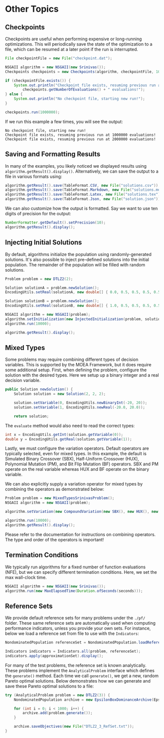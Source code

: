 # Other Topics

## Checkpoints

Checkpoints are useful when performing expensive or long-running optimizations.  This will periodically save
the state of the optimization to a file, which can be resumed at a later point if the run is interrupted.

<!-- java:examples/org/moeaframework/examples/misc/CheckpointExample.java [37:49] -->

```java
File checkpointFile = new File("checkpoint.dat");

NSGAII algorithm = new NSGAII(new Srinivas());
Checkpoints checkpoints = new Checkpoints(algorithm, checkpointFile, 1000);

if (checkpointFile.exists()) {
    System.out.println("Checkpoint file exists, resuming previous run at " +
        checkpoints.getNumberOfEvaluations() + " evaluations!");
} else {
    System.out.println("No checkpoint file, starting new run!");
}

checkpoints.run(1000000);
```

If we run this example a few times, you will see the output:

```
No checkpoint file, starting new run!
Checkpoint file exists, resuming previous run at 1000000 evaluations!
Checkpoint file exists, resuming previous run at 2000000 evaluations!
```

## Saving and Formatting Results

In many of the examples, you likely noticed we displayed results using `algorithm.getResult().display()`.
Alternatively, we can save the output to a file in various formats using:

<!-- java:examples/org/moeaframework/examples/misc/SaveAndFormatResultsExample.java [41:44] -->

```java
algorithm.getResult().save(TableFormat.CSV, new File("solutions.csv"));
algorithm.getResult().save(TableFormat.Markdown, new File("solutions.md"));
algorithm.getResult().save(TableFormat.Latex, new File("solutions.tex"));
algorithm.getResult().save(TableFormat.Json, new File("solution.json"));
```

We can also customize how the output is formatted.  Say we want to use ten digits of precision
for the output:

<!-- java:examples/org/moeaframework/examples/misc/SaveAndFormatResultsExample.java [47:48] -->

```java
NumberFormatter.getDefault().setPrecision(10);
algorithm.getResult().display();
```

## Injecting Initial Solutions

By default, algorithms initialize the population using randomly-generated solutions.  It's also possible to inject
pre-defined solutions into the initial population.  The remainder of the population will be filled with random
solutions.

<!-- java:examples/org/moeaframework/examples/misc/InjectSolutionsExample.java [34:46] -->

```java
Problem problem = new DTLZ2(2);

Solution solutionA = problem.newSolution();
EncodingUtils.setReal(solutionA, new double[] { 0.0, 0.5, 0.5, 0.5, 0.5, 0.5, 0.5, 0.5, 0.5, 0.5, 0.5 });

Solution solutionB = problem.newSolution();
EncodingUtils.setReal(solutionB, new double[] { 1.0, 0.5, 0.5, 0.5, 0.5, 0.5, 0.5, 0.5, 0.5, 0.5, 0.5 });

NSGAII algorithm = new NSGAII(problem);
algorithm.setInitialization(new InjectedInitialization(problem, solutionA, solutionB));
algorithm.run(10000);

algorithm.getResult().display();
```

## Mixed Types

Some problems may require combining different types of decision variables.  This is supported by the MOEA Framework,
but it does require some additional setup.  First, when defining the problem, configure the solution with the desired
types.  Here we setup up a binary integer and a real decision variable.

<!-- java:examples/org/moeaframework/examples/misc/MixedTypesExample.java [62:68] -->

```java
public Solution newSolution() {
    Solution solution = new Solution(2, 2, 2);

    solution.setVariable(0, EncodingUtils.newBinaryInt(-20, 20));
    solution.setVariable(1, EncodingUtils.newReal(-20.0, 20.0));

    return solution;
```

The `evaluate` method would also need to read the correct types:

<!-- java:examples/org/moeaframework/examples/misc/MixedTypesExample.java [48:49] -->

```java
int x = EncodingUtils.getInt(solution.getVariable(0));
double y = EncodingUtils.getReal(solution.getVariable(1));
```

Lastly, we must configure the variation operators.  Default operators are typically selected, even for mixed types.
In this example, the default is Simulated Binary Crossover (SBX), Half-Uniform Crossover (HUX), Polynomial Mutation
(PM), and Bit Flip Mutation (BF) operators.  SBX and PM operate on the real variable whereas HUX and BF operate on the
binary variable.

We can also explicitly supply a variation operator for mixed types by combining the operators as demonstrated below:

<!-- java:examples/org/moeaframework/examples/misc/MixedTypesExample.java [74:80] -->

```java
Problem problem = new MixedTypesSrinivasProblem();
NSGAII algorithm = new NSGAII(problem);

algorithm.setVariation(new CompoundVariation(new SBX(), new HUX(), new PM(), new BitFlip()));

algorithm.run(10000);
algorithm.getResult().display();
```

Please refer to the documentation for instructions on combining operators.  The type and order of the operators is
important!

## Termination Conditions

We typically run algorithms for a fixed number of function evaluations (NFE), but we can specify different termination
conditions.  Here, we set the max wall-clock time.

<!-- java:examples/org/moeaframework/examples/misc/MaxTimeTerminationExample.java [35:36] -->

```java
NSGAII algorithm = new NSGAII(new Srinivas());
algorithm.run(new MaxElapsedTime(Duration.ofSeconds(seconds)));
```

## Reference Sets

We provide default reference sets for many problems under the `./pf/` folder.  These same reference sets are
automatically used when computing performance indicators, unless you provide your own sets.  For instance, below
we load a reference set from file to use with the `Indicators`:

<!-- java:examples/Example2.java [44:47] -->

```java
NondominatedPopulation referenceSet = NondominatedPopulation.loadReferenceSet("pf/DTLZ2.2D.pf");

Indicators indicators = Indicators.all(problem, referenceSet);
indicators.apply(approximationSet).display();
```

For many of the test problems, the reference set is known analytically.  These problems implement the
`AnalyticalProblem` interface which defines the `generate()` method.  Each time we call `generate()`, we get
a new, random Pareto optimal solutions.  Below demonstrates how we can generate and save these Pareto optimal solutions
to a file:

<!-- java:examples/org/moeaframework/examples/misc/GenerateReferenceSetExample.java [36:44] -->

```java
try (AnalyticalProblem problem = new DTLZ2(3)) {
    NondominatedPopulation archive = new EpsilonBoxDominanceArchive(Epsilons.of(0.01));

    for (int i = 0; i < 1000; i++) {
        archive.add(problem.generate());
    }

    archive.saveObjectives(new File("DTLZ2_3_RefSet.txt"));
}
```
